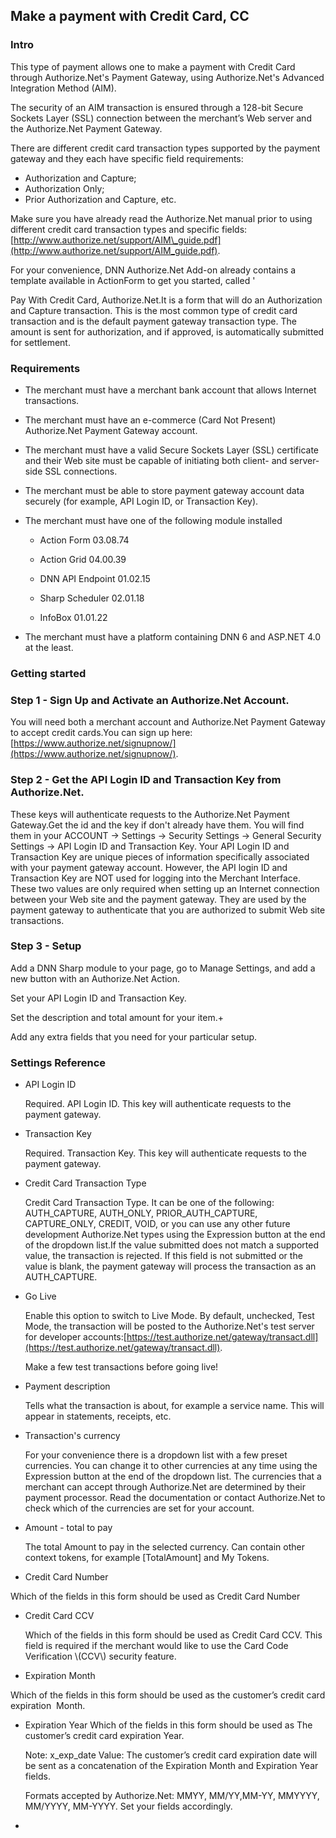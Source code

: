 ## Make a payment with Credit Card, CC

### Intro

This type of payment allows one to make a payment with Credit Card through Authorize.Net's Payment Gateway, using Authorize.Net's Advanced Integration Method \(AIM\).

The security of an AIM transaction is ensured through a 128-bit Secure Sockets Layer \(SSL\) connection between the merchant’s Web server and the Authorize.Net Payment Gateway.

There are different credit card transaction types supported by the payment gateway and they each have specific field requirements:

* Authorization and Capture; 
* Authorization Only; 
* Prior Authorization and Capture, etc.

Make sure you have already read the Authorize.Net manual prior to using different credit card transaction types and specific fields: [http://www.authorize.net/support/AIM\_guide.pdf](http://www.authorize.net/support/AIM_guide.pdf).

For your convenience, DNN Authorize.Net Add-on already contains a template available in ActionForm to get you started, called '

Pay With Credit Card, Authorize.Net.It is a form that will do an Authorization and Capture transaction. This is the most common type of credit card transaction and is the default payment gateway transaction type. The amount is sent for authorization, and if approved, is automatically submitted for settlement.

### Requirements

* The merchant must have a merchant bank account that allows Internet transactions.

* The merchant must have an e-commerce \(Card Not Present\) Authorize.Net Payment Gateway account.

* The merchant must have a valid Secure Sockets Layer \(SSL\) certificate and their Web site must be capable of initiating both client- and server-side SSL connections.

* The merchant must be able to store payment gateway account data securely \(for example, API Login ID, or Transaction Key\).

* The merchant must have one of the following module installed

  * Action Form 03.08.74

  * Action Grid 04.00.39

  * DNN API Endpoint 01.02.15

  * Sharp Scheduler 02.01.18

  * InfoBox 01.01.22

* The merchant must have a platform containing DNN 6 and ASP.NET 4.0 at the least.

### Getting started

### Step 1 - Sign Up and Activate an Authorize.Net Account.

You will need both a merchant account and Authorize.Net Payment Gateway to accept credit cards.You can sign up here: [https://www.authorize.net/signupnow/](https://www.authorize.net/signupnow/).

### Step 2 - Get the API Login ID and Transaction Key from Authorize.Net.

These keys will authenticate requests to the Authorize.Net Payment Gateway.Get the id and the key if don't already have them. You will find them in your ACCOUNT -&gt; Settings -&gt; Security Settings -&gt; General Security Settings -&gt; API Login ID and Transaction Key. Your API Login ID and Transaction Key are unique pieces of information specifically associated with your payment gateway account. However, the API login ID and Transaction Key are NOT used for logging into the Merchant Interface. These two values are only required when setting up an Internet connection between your Web site and the payment gateway. They are used by the payment gateway to authenticate that you are authorized to submit Web site transactions.

### **Step 3 - Setup**

Add a DNN Sharp module to your page, go to Manage Settings, and add a new button with an Authorize.Net Action.

Set your API Login ID and Transaction Key.

Set the description and total amount for your item.+

Add any extra fields that you need for your particular setup.

### **Settings Reference**

* API Login ID

  Required. API Login ID. This key will authenticate requests to the payment gateway.

* Transaction Key

  Required. Transaction Key. This key will authenticate requests to the payment gateway.

* Credit Card Transaction Type

  Credit Card Transaction Type. It can be one of the following: AUTH\_CAPTURE, AUTH\_ONLY, PRIOR\_AUTH\_CAPTURE, CAPTURE\_ONLY, CREDIT, VOID, or you can use any other future development Authorize.Net types using the Expression button at the end of the dropdown list.If the value submitted does not match a supported value, the transaction is rejected. If this field is not submitted or the value is blank, the payment gateway will process the transaction as an AUTH\_CAPTURE.

* Go Live

  Enable this option to switch to Live Mode. By default, unchecked, Test Mode, the transaction will be posted to the Authorize.Net's test server for developer accounts:[https://test.authorize.net/gateway/transact.dll](https://test.authorize.net/gateway/transact.dll).

  Make a few test transactions before going live!

* Payment description

  Tells what the transaction is about, for example a service name. This will appear in statements, receipts, etc.

* Transaction's currency

  For your convenience there is a dropdown list with a few preset currencies. You can change it to other currencies at any time using the Expression button at the end of the dropdown list. The currencies that a merchant can accept through Authorize.Net are determined by their payment processor. Read the documentation or contact Authorize.Net to check which of the currencies are set for your account.

* Amount - total to pay

  The total Amount to pay in the selected currency. Can contain other context tokens, for example \[TotalAmount\] and My Tokens.

* Credit Card Number

 Which of the fields in this form should be used as Credit Card Number

* Credit Card CCV

  Which of the fields in this form should be used as Credit Card CCV. This field is required if the merchant would like to use the Card Code Verification \\(CCV\\) security feature.

* Expiration Month 

Which of the fields in this form should be used as the customer’s credit card expiration  Month.

* Expiration Year Which of the fields in this form should be used as The customer’s credit card expiration Year.

  Note: x\_exp\_date Value: The customer’s credit card expiration date will be sent as a concatenation of the Expiration Month and Expiration Year fields.

  Formats accepted by Authorize.Net: MMYY, MM/YY,MM-YY, MMYYYY, MM/YYYY, MM-YYYY. Set your fields accordingly.

* 


